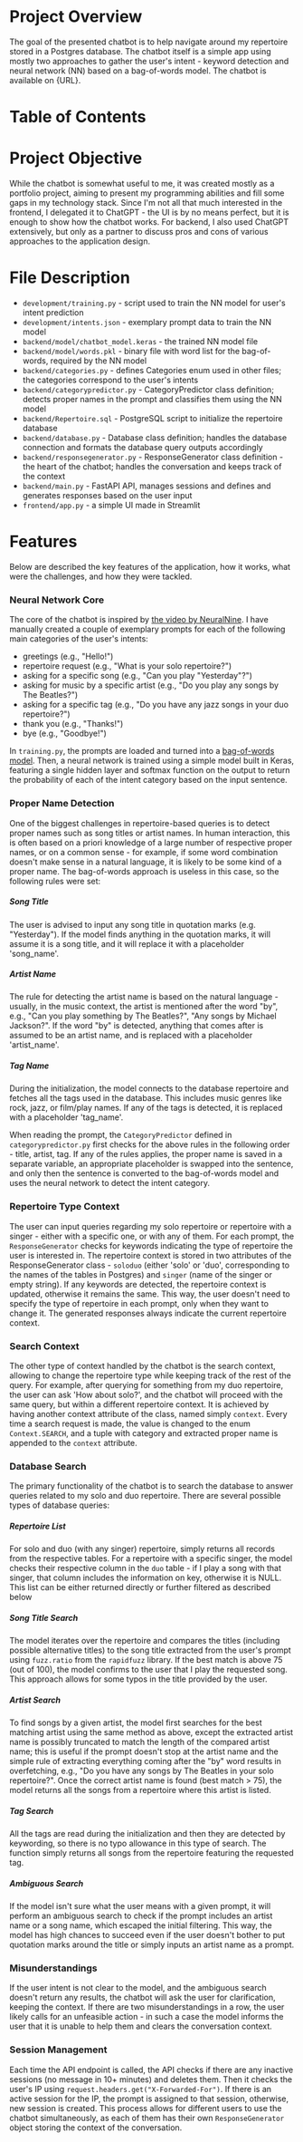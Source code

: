 # Project Overview
The goal of the presented chatbot is to help navigate around my repertoire stored in a Postgres database. The chatbot itself is a simple app using mostly two approaches to gather the user's intent - keyword detection and neural network (NN) based on a bag-of-words model. The chatbot is available on {URL}.
# Table of Contents
# Project Objective
While the chatbot is somewhat useful to me, it was created mostly as a portfolio project, aiming to present my programming abilities and fill some gaps in my technology stack. Since I'm not all that much interested in the frontend, I delegated it to ChatGPT - the UI is by no means perfect, but it is enough to show how the chatbot works. For backend, I also used ChatGPT extensively, but only as a partner to discuss pros and cons of various approaches to the application design.
# File Description
- `development/training.py` - script used to train the NN model for user's intent prediction
- `development/intents.json` - exemplary prompt data to train the NN model
- `backend/model/chatbot_model.keras` - the trained NN model file
- `backend/model/words.pkl` - binary file with word list for the bag-of-words, required by the NN model
- `backend/categories.py` - defines Categories enum used in other files; the categories correspond to the user's intents
- `backend/categorypredictor.py` - CategoryPredictor class definition; detects proper names in the prompt and classifies them using the NN model
- `backend/Repertoire.sql` - PostgreSQL script to initialize the repertoire database
- `backend/database.py` - Database class definition; handles the database connection and formats the database query outputs accordingly
- `backend/responsegenerator.py` - ResponseGenerator class definition - the heart of the chatbot; handles the conversation and keeps track of the context
- `backend/main.py` - FastAPI API, manages sessions and defines and generates responses based on the user input
- `frontend/app.py` - a simple UI made in Streamlit
# Features
Below are described the key features of the application, how it works, what were the challenges, and how they were tackled.
### Neural Network Core
The core of the chatbot is inspired by [the video by NeuralNine](https://youtu.be/1lwddP0KUEg). I have manually created a couple of exemplary prompts for each of the following main categories of the user's intents:
- greetings (e.g., "Hello!")
- repertoire request (e.g., "What is your solo repertoire?")
- asking for a specific song (e.g., "Can you play "Yesterday"?")
- asking for music by a specific artist (e.g., "Do you play any songs by The Beatles?")
- asking for a specific tag (e.g., "Do you have any jazz songs in your duo repertoire?")
- thank you (e.g., "Thanks!")
- bye (e.g., "Goodbye!")

In `training.py`, the prompts are loaded and turned into a [bag-of-words model](https://en.wikipedia.org/wiki/Bag-of-words_model). Then, a neural network is trained using a simple model built in Keras, featuring a single hidden layer and softmax function on the output to return the probability of each of the intent category based on the input sentence.
### Proper Name Detection
One of the biggest challenges in repertoire-based queries is to detect proper names such as song titles or artist names. In human interaction, this is often based on a priori knowledge of a large number of respective proper names, or on a common sense - for example, if some word combination doesn't make sense in a natural language, it is likely to be some kind of a proper name. The bag-of-words approach is useless in this case, so the following rules were set:
##### Song Title
The user is advised to input any song title in quotation marks (e.g. "Yesterday"). If the model finds anything in the quotation marks, it will assume it is a song title, and it will replace it with a placeholder 'song_name'.
##### Artist Name
The rule for detecting the artist name is based on the natural language - usually, in the music context, the artist is mentioned after the word "by", e.g., "Can you play something by The Beatles?", "Any songs by Michael Jackson?". If the word "by" is detected, anything that comes after is assumed to be an artist name, and is replaced with a placeholder 'artist_name'.
##### Tag Name
During the initialization, the model connects to the database repertoire and fetches all the tags used in the database. This includes music genres like rock, jazz, or film/play names. If any of the tags is detected, it is replaced with a placeholder 'tag_name'.

When reading the prompt, the `CategoryPredictor` defined in `categorypredictor.py` first checks for the above rules in the following order - title, artist, tag. If any of the rules applies, the proper name is saved in a separate variable, an appropriate placeholder is swapped into the sentence, and only then the sentence is converted to the bag-of-words model and uses the neural network to detect the intent category.
### Repertoire Type Context
The user can input queries regarding my solo repertoire or repertoire with a singer - either with a specific one, or with any of them. For each prompt, the `ResponseGenerator` checks for keywords indicating the type of repertoire the user is interested in. The repertoire context is stored in two attributes of the ResponseGenerator class - `soloduo` (either 'solo' or 'duo', corresponding to the names of the tables in Postgres) and `singer` (name of the singer or empty string). If any keywords are detected, the repertoire context is updated, otherwise it remains the same. This way, the user doesn't need to specify the type of repertoire in each prompt, only when they want to change it. The generated responses always indicate the current repertoire context.
### Search Context
The other type of context handled by the chatbot is the search context, allowing to change the repertoire type while keeping track of the rest of the query. For example, after querying for something from my duo repertoire, the user can ask 'How about solo?', and the chatbot will proceed with the same query, but within a different repertoire context. It is achieved by having another context attribute of the class, named simply `context`. Every time a search request is made, the value is changed to the enum `Context.SEARCH`, and a tuple with category and extracted proper name is appended to the `context` attribute.
### Database Search
The primary functionality of the chatbot is to search the database to answer queries related to my solo and duo repertoire. There are several possible types of database queries:
##### Repertoire List
For solo and duo (with any singer) repertoire, simply returns all records from the respective tables. For a repertoire with a specific singer, the model checks their respective column in the `duo` table - if I play a song with that singer, that column includes the information on key, otherwise it is NULL. This list can be either returned directly or further filtered as described below
##### Song Title Search
The model iterates over the repertoire and compares the titles (including possible alternative titles) to the song title extracted from the user's prompt using `fuzz.ratio` from the `rapidfuzz` library. If the best match is above 75 (out of 100), the model confirms to the user that I play the requested song. This approach allows for some typos in the title provided by the user. 
##### Artist Search
To find songs by a given artist, the model first searches for the best matching artist using the same method as above, except the extracted artist name is possibly truncated to match the length of the compared artist name; this is useful if the prompt doesn't stop at the artist name and the simple rule of extracting everything coming after the "by" word results in overfetching, e.g., "Do you have any songs by The Beatles in your solo repertoire?". Once the correct artist name is found (best match > 75), the model returns all the songs from a repertoire where this artist is listed.
##### Tag Search
All the tags are read during the initialization and then they are detected by keywording, so there is no typo allowance in this type of search. The function simply returns all songs from the repertoire featuring the requested tag.
##### Ambiguous Search
If the model isn't sure what the user means with a given prompt, it will perform an ambiguous search to check if the prompt includes an artist name or a song name, which escaped the initial filtering. This way, the model has high chances to succeed even if the user doesn't bother to put quotation marks around the title or simply inputs an artist name as a prompt.
### Misunderstandings
If the user intent is not clear to the model, and the ambiguous search doesn't return any results, the chatbot will ask the user for clarification, keeping the context. If there are two misunderstandings in a row, the user likely calls for an unfeasible action - in such a case the model informs the user that it is unable to help them and clears the conversation context.
### Session Management
Each time the API endpoint is called, the API checks if there are any inactive sessions (no message in 10+ minutes) and deletes them. Then it checks the user's IP using  `request.headers.get("X-Forwarded-For")`. If there is an active session for the IP, the prompt is assigned to that session, otherwise, new session is created. This process allows for different users to use the chatbot simultaneously, as each of them has their own `ResponseGenerator` object storing the context of the conversation.
